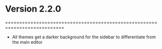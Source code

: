 # Version 2.2.0

===========================================================================

- All themes get a darker background for the sidebar to differentiate from the main editor
